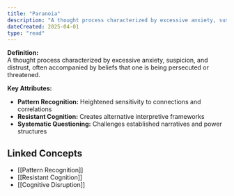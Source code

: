 ```yaml
---
title: "Paranoia"
description: "A thought process characterized by excessive anxiety, suspicion, and distrust, often accompanied by beliefs that one is being persecuted or threatened."
dateCreated: 2025-04-01
type: "read"
---
```


**Definition:**  
A thought process characterized by excessive anxiety, suspicion, and distrust, often accompanied by beliefs that one is being persecuted or threatened.

**Key Attributes:**  
- **Pattern Recognition:** Heightened sensitivity to connections and correlations  
- **Resistant Cognition:** Creates alternative interpretive frameworks  
- **Systematic Questioning:** Challenges established narratives and power structures

## Linked Concepts
- [[Pattern Recognition]]
- [[Resistant Cognition]]
- [[Cognitive Disruption]]
